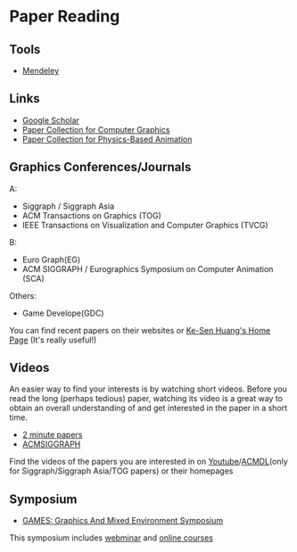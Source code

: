 # Paper Reading

## Tools
- [Mendeley](https://www.mendeley.com/)

## Links
- [Google Scholar](https://scholar.google.com/)
- [Paper Collection for Computer Graphics](http://kesen.realtimerendering.com/)
- [Paper Collection for Physics-Based Animation](http://www.physicsbasedanimation.com/)

## Graphics Conferences/Journals

A:
- Siggraph / Siggraph Asia
- ACM Transactions on Graphics (TOG)
- IEEE Transactions on Visualization and Computer Graphics (TVCG)

B:
- Euro Graph(EG)
- ACM SIGGRAPH / Eurographics Symposium on Computer Animation (SCA)

Others:
- Game Develope(GDC)

You can find recent papers on their websites or [Ke-Sen Huang's Home Page](http://kesen.realtimerendering.com/) (It's really useful!)

## Videos

An easier way to find your interests is by watching short videos. Before you read the long (perhaps tedious) paper, watching its video is a great way to obtain an overall understanding of and get interested in the paper in a short time.

- [2 minute papers](https://www.youtube.com/c/K%C3%A1rolyZsolnai/videos)
- [ACMSIGGRAPH](https://www.youtube.com/user/ACMSIGGRAPH)

Find the videos of the papers you are interested in on [Youtube](https://www.youtube.com/)/[ACMDL](https://dl.acm.org/)(only for Siggraph/Siggraph Asia/TOG papers) or their homepages

## Symposium

- [GAMES: Graphics And Mixed Environment Symposium](https://games-cn.org/)

This symposium includes [webminar](https://games-cn.org/previouswebinar-ppt/) and [online courses](https://games-cn.org/gamescoursescollection/)
